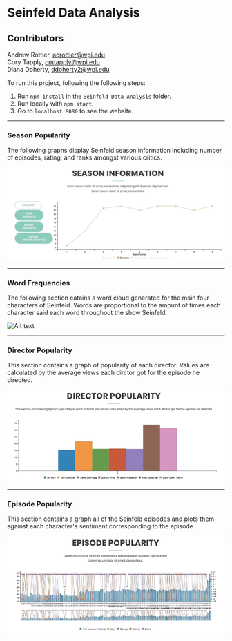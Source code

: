 Seinfeld Data Analysis
=======

## Contributors
Andrew Rottier, acrottier@wpi.edu  
Cory Tapply, cmtapply@wpi.edu  
Diana Doherty, ddoherty2@wpi.edu  
 
 
To run this project, following the following steps:
  1. Run `npm install` in the `Seinfeld-Data-Analysis` folder.
  2. Run locally with `npm start`.
  3. Go to `localhost:8080` to see the website.



---


### Season Popularity
The following graphs display Seinfeld season information including number of episodes, rating, and ranks amongst various critics.


![Alt text](public/img/readme/seasoninfo.gif?raw=true )



---


### Word Frequencies
The following section catains a word cloud generated for the main four characters of Seinfeld. Words are proportional to the amount of times each character said each word throughout the show Seinfeld.


![Alt text](public/img/readme/words.gif?raw=true )


---


### Director Popularity
This section contains a graph of popularity of each director. Values are calculated by the average views each dirctor got for the episode he directed.

![Alt text](public/img/readme/director.gif?raw=true )




---


### Episode Popularity
This section contains a graph all of the Seinfeld episodes and plots them against each character's sentiment corresponding to the episode. 

![Alt text](public/img/readme/episode.gif?raw=true )
